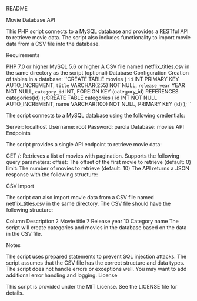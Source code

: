 README

Movie Database API

This PHP script connects to a MySQL database and provides a RESTful API to retrieve movie data. The script also includes functionality to import movie data from a CSV file into the database.

Requirements

PHP 7.0 or higher
MySQL 5.6 or higher
A CSV file named netflix_titles.csv in the same directory as the script (optional)
Database Configuration
Creation of tables in a database:
''CREATE TABLE movies (
    `id` INT PRIMARY KEY AUTO_INCREMENT,
     `title` VARCHAR(255) NOT NULL,
     `release_year` YEAR NOT NULL,
     `category_id` INT,
    FOREIGN KEY (category_id) REFERENCES categories(id)
    );
CREATE TABLE categories (
  id INT NOT NULL AUTO_INCREMENT,
  name VARCHAR(100) NOT NULL,
  PRIMARY KEY (id)
);
''

The script connects to a MySQL database using the following credentials:

Server: localhost
Username: root
Password: parola
Database: movies
API Endpoints

The script provides a single API endpoint to retrieve movie data:

GET /: Retrieves a list of movies with pagination. Supports the following query parameters:
offset: The offset of the first movie to retrieve (default: 0)
limit: The number of movies to retrieve (default: 10)
The API returns a JSON response with the following structure:


CSV Import

The script can also import movie data from a CSV file named netflix_titles.csv in the same directory. The CSV file should have the following structure:

Column	Description
2	Movie title
7	Release year
10	Category name
The script will create categories and movies in the database based on the data in the CSV file.

Notes

The script uses prepared statements to prevent SQL injection attacks.
The script assumes that the CSV file has the correct structure and data types.
The script does not handle errors or exceptions well. You may want to add additional error handling and logging.
License

This script is provided under the MIT License. See the LICENSE file for details.

